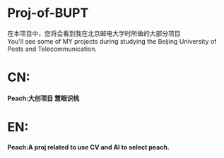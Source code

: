 # Proj-of-BUPT
在本项目中，您将会看到我在北京邮电大学时所做的大部分项目  
You'll see some of MY projects during studying the Beijing University of Posts and Telecommunication.

# CN:
#### Peach:大创项目 慧眼识桃

# EN:
#### Peach:A proj related to use CV and AI to select peach.